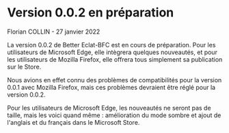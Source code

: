 # Version 0.0.2 en préparation

Florian COLLIN - 27 janvier 2022

La version 0.0.2 de Better Eclat-BFC est en cours de préparation. Pour les utilisateurs de Microsoft Edge, elle intègrera quelques nouveautés, et pour les utilisateurs de Mozilla Firefox, elle offrera tous simplement sa publication sur le Store.

Nous avions en effet connu des problèmes de compatibilités pour la version 0.0.1 avec Mozilla Firefox, mais ces problèmes devraient être réglé pour la version 0.0.2.

Pour les utilisateurs de Microsoft Edge, les nouveautés ne seront pas de taille, mais les voici quand même : amélioration du mode sombre et ajout de l'anglais et du français dans le Microsoft Store.
